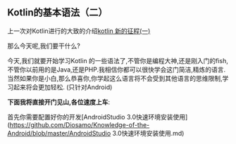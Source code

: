 ## Kotlin的基本语法（二）

上一次对Kotlin进行的大致的介绍[kotlin 新的征程(一)](https://github.com/Diosamo/Knowledge-of-the-Android/blob/master/Kotlin%E6%96%B0%E7%9A%84%E5%BE%81%E7%A8%8B.md)   

那么今天呢,我们要干什么?

今天,我们就要开始学习Kotlin 的一些语法了,不管你是编程大神,还是刚入门的fish,不管你以前用的是Java,还是PHP.我相信你都可以很快学会这门简洁,精炼的语言. 当然如果你是小白,那么恭喜你,你学起这么语言将不会受到其他语言的思维限制,学习起来将会更加轻松. (只针对Android)  

**下面我将直接开门见山,各位速度上车**:

首先你需要配置好你的开发[AndroidStudio 3.0快速环境安装使用](https://github.com/Diosamo/Knowledge-of-the-Android/blob/master/AndroidStudio 3.0快速环境安装使用.md) 






